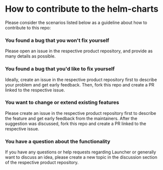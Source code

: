 # How to contribute to the helm-charts
Please consider the scenarios listed below as a guideline about how to contribute to this repo:

### You found a bug that you won't fix yourself
Please open an issue in the respective product repository, and provide as many details as possible.

### You found a bug that you'd like to fix yourself
Ideally, create an issue in the respective product repository first to describe your problem and get early feedback. Then, fork this repo and create a PR linked to the respective issue.

### You want to change or extend existing features
Please create an issue in the respective product repository first to describe the feature and get early feedback from the maintainers. After the suggestion was discussed, fork this repo and create a PR linked to the respective issue.

### You have a question about the functionality
If you have any questions or help requests regarding Launcher or generally want to discuss an idea, please create a new topic in the discussion section of the respective product repository.
